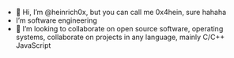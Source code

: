 - 👋 Hi, I’m @heinrich0x, but you can call me 0x4hein, sure hahaha
- I’m software engineering
- 💞️ I’m looking to collaborate on open source software, operating systems, collaborate on projects in any language, mainly C/C++ JavaScript
<!---
heinrich0x/heinrich0x is a ✨ special ✨ repository because its `README.md` (this file) appears on your GitHub profile.
You can click the Preview link to take a look at your changes.
--->
